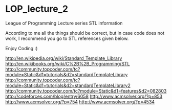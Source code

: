 LOP_lecture_2
=============

League of Programming Lecture series STL information

According to me all the things should be correct, but in case code does not work, I recommend you go to STL
references given below.

Enjoy Coding :)

http://en.wikipedia.org/wiki/Standard_Template_Library
http://en.wikibooks.org/wiki/C%2B%2B_Programming/STL
http://community.topcoder.com/tc?module=Static&d1=tutorials&d2=standardTemplateLibrary
http://community.topcoder.com/tc?module=Static&d1=tutorials&d2=standardTemplateLibrary2
http://community.topcoder.com/tc?module=Static&d1=features&d2=082803
http://codeforces.com/blog/entry/6058
http://www.acmsolver.org/?p=853
http://www.acmsolver.org/?p=754
http://www.acmsolver.org/?p=4534
